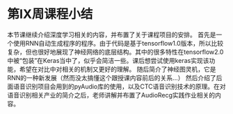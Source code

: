 # 第**IX**周课程小结
本节课继续介绍深度学习相关的内容，并布置了关于课程项目的安排。
首先是一个使用RNN自动生成程序的程序。由于代码是基于tensorflow1.0版本，所以比较复杂，但也很好地展现了神经网络的底层结构。其中的很多特性在tensorflow2.0中被“包装”在Keras当中了，似乎会简洁一些。课后想尝试使用keras实现该功能，希望在对比中对相关的机制又更好的理解。
随后简介了神经图灵机，它是RNN的一种新发展（然而没太搞懂这个跟授课内容前后的关系...）
然后介绍了后面语音识别项目会用到的pyAudio库的使用，以及CTC语音识别技术的原理。在对语音识别相关产业的简介之后，老师讲解并布置了AudioRecg实践作业相关的内容。